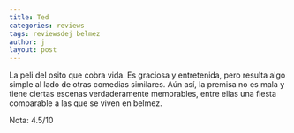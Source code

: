 ```yaml
---
title: Ted
categories: reviews
tags: reviewsdej belmez
author: j
layout: post
---
```


La peli del osito que cobra vida. Es graciosa y entretenida, pero resulta algo simple al lado de otras comedias similares. Aún así, la premisa no es mala y tiene ciertas escenas verdaderamente memorables, entre ellas una fiesta comparable a las que se viven en belmez.

Nota: 4.5/10

